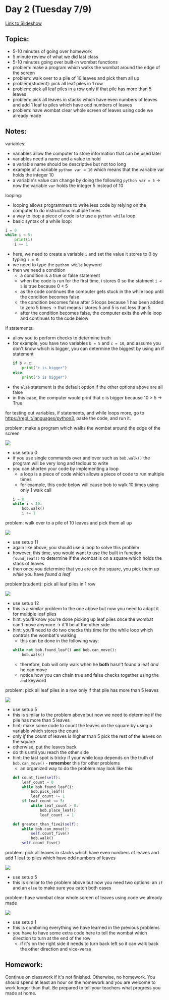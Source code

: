 # Day 2 (Tuesday 7/9)

[Link to Slideshow](google.com)

## Topics:

- 5-10 minutes of going over homework
- 5 minute review of what we did last class
- 5-10 minutes going over built-in wombat functions
- problem: make a program which walks the wombat around the edge of the screen
- problem: walk over to a pile of 10 leaves and pick them all up
- problem(student): pick all leaf piles in 1 row
- problem: pick all leaf piles in a row only if that pile has more than 5 leaves
- problem: pick all leaves in stacks which have even numbers of leaves and add 1 leaf to piles which have odd numbers of leaves
- problem: have wombat clear whole screen of leaves using code we already made



## Notes:
variables:

- variables allow the computer to store information that can be used later
- variables need a name and a value to hold
- a variable name should be descriptive but not too long
- example of a variable ```python var = 10``` which means that the variable var holds the integer 10
- a variable's value can change by doing the following ```python var = 5``` -> now the variable ```var``` holds the integer 5 instead of 10

looping:

- looping allows programmers to write less code by relying on the computer to do instructions multiple times
- a way to loop a piece of code is to use a ```python while``` loop
- basic syntax of a while loop:
```python
i = 0
while i < 5:
    print(i)
    i += 1
```
- here, we need to create a variable ```i``` and set the value it stores to 0 by typing ```i = 0```
- we need to type the ```python while``` keyword
- then we need a condition
    - a condition is a true or false statement
    - when the code is run for the first time, i stores 0 so the statment ```i < 5``` is true because 0 < 5
    - as the code continues the computer gets stuck in the while loop until the condition becomes false
    - the condition becomes false after 5 loops because 1 has been added to zero 5 times -> that means i stores 5 and 5 is not less than 5
    - after the condition becomes false, the computer exits the while loop and continues to the code below

if statements:

- allow you to perform checks to determine truth
- for example, you have two variables ```b = 5``` and ```c = 10```, and assume you don't know which is bigger, you can determine the biggest by using an if statement
    ```python
    if b < c:
        print("c is bigger")
    else:
        print("b is bigger")
- the ```else``` statement is the default option if the other options above are all false
- in this case, the computer would print that c is bigger because 10 > 5 -> True


for testing out variables, if statements, and while loops more, go to https://repl.it/languages/python3, paste the code, and run it.


problem: make a program which walks the wombat around the edge of the screen

![](/gifs/day2/walk_edge.gif)

- use setup 0
- if you use single commands over and over such as ```bob.walk()``` the program will be very long and tedious to write
- you can shorten your code by implementing a loop
    - a loop is a piece of code which allows a piece of code to run multiple times
    - for example, this code below will cause bob to walk 10 times using only 1 walk call
    ```python
    i = 0
    while i < 10:
        bob.walk()
        i += 1
    ```

problem: walk over to a pile of 10 leaves and pick them all up

![](/gifs/day2/pick_ten.gif)

- use setup 11
- again like above, you should use a loop to solve this problem
- however, this time, you would want to use the built in function ```found_leaf()``` to determine if the wombat is on a square which holds the stack of leaves
- then once you determine that you are on the square, you pick them up _while_ you have _found a leaf_

problem(student): pick all leaf piles in 1 row

![](/gifs/day2/row_leaf_piles.gif)

- use setup 12
- this is a similar problem to the one above but now you need to adapt it for multiple leaf piles
- hint: you'll know you're done picking up leaf piles once the wombat can't move anymore -> it'll be at the other side
- hint: you'll need to do two checks this time for the while loop which controls the wombat's walking
    - this can be done in the following way:
    ```python
    while not bob.found_leaf() and bob.can_move():
        bob.walk()
    ```
    - therefore, bob will only walk when he __both__ hasn't found a leaf _and_ he can move
    - notice how you can chain true and false checks together using the ```and``` keyword

problem: pick all leaf piles in a row only if that pile has more than 5 leaves

![](/gifs/day2/more_than_5.gif)

- use setup 5
- this is similar to the problem above but now we need to determine if the pile has more than 5 leaves
- hint: make some code to count the leaves on the square by using a variable which stores the count
- only _if_ the count of leaves is higher than 5 pick the rest of the leaves on the square
- otherwise, put the leaves back
- do this until you reach the other side
- hint: the last spot is tricky if your while loop depends on the truth of ```bob.can_move()``` - __remember__ this for other problems
    - an organized way to do the problem may look like this:
    ```python
    def count_five(self):
        leaf_count = 0
        while bob.found_leaf():
            bob.pick_leaf()
            leaf_count += 1
        if leaf_count <= 5:
            while leaf_count > 0:
                bob.place_leaf()
                leaf_count -= 1
    
    def greater_than_five2(self):
        while bob.can_move():
            self.count_five()
            bob.walk()
        self.count_five()
    ```

problem: pick all leaves in stacks which have even numbers of leaves and add 1 leaf to piles which have odd numbers of leaves

![](/gifs/day2/pick_even_add_one.gif)

- use setup 5
- this is similar to the problem above but now you need two options: an ```if``` and an ```else``` to make sure you catch both cases

problem: have wombat clear whole screen of leaves using code we already made

![](/gifs/day2/world1.gif)

- use setup 1
- this is combining everything we have learned in the previous problems
- you have to have some extra code here to tell the wombat which direction to turn at the end of the row
    - if it's on the right side it needs to turn back left so it can walk back the other direction and vice-versa



## Homework:

Continue on classwork if it's not finished. Otherwise, no homework. You should spend at least an hour on the homework and you are welcome to work longer than that. Be prepared to tell your teachers what progress you made at home.